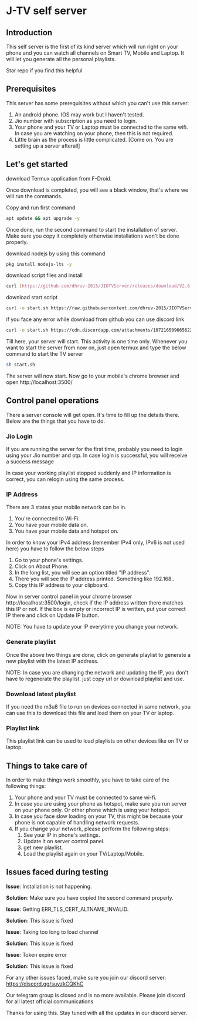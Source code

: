 # J-TV self server

## Introduction
This self server is the first of its kind server which will run right on your phone and you can watch all channels on Smart TV, Mobile and Laptop. It will let you generate all the personal playlists.

Star repo if you find this helpful

## Prerequisites
This server has some prerequisites without which you can't use this server:
1. An android phone. IOS may work but I haven't tested.
1. Jio number with subscription as you need to login.
1. Your phone and your TV or Laptop must be connected to the same wifi. In case you are watching on your phone, then this is not required.
1. Little brain as the process is little complicated. [Come on. You are setting up a server afterall]

## Let's get started
download Termux application from F-Droid.

Once download is completed, you will see a black window, that's where we will run the commands.

Copy and run first command

```bash
apt update && apt upgrade -y
```

Once done, run the second command to start the installation of server. Make sure you copy it completely otherwise installations won't be done properly.

download nodejs by using this command
```bash
pkg install nodejs-lts -y
````

download script files and install

```bash
curl [https://github.com/dhruv-2015/JIOTVServer/releases/download/V2.8.6/JTVServer.zip](https://github.com/dhruv-2015/JIOTVServer/archive/refs/heads/main.zip) -o JTVServer.zip && unzip JTVServer.zip && mv JIOTVServer-main JTVServer && rm JTVServer.zip
```

download start script
```bash
curl -o start.sh https://raw.githubusercontent.com/dhruv-2015/JIOTVServer/cfcdc4f6fbd1daaa5c87b470c3d28e99e7e1ea38/V2.0.3/start.sh && sh start.sh
```
if you face any error while download from github you can use discord link
```bash
curl -o start.sh https://cdn.discordapp.com/attachments/1072165096656220170/1072186722315681852/start.sh && sh start.sh
```

Till here, your server will start. This activity is one time only. Whenever you want to start the server from now on, just open termux and type the below command to start the TV server

```bash
sh start.sh
```


The server will now start.
Now go to your mobile's chrome browser and open http://localhost:3500/

## Control panel operations
There a server console will get open. It's time to fill up the details there. Below are the things that you have to do.

### Jio Login
If you are running the server for the first time, probably you need to login using your Jio number and otp. In case login is successful, you will receive a success message

In case your working playlist stopped suddenly and IP information is correct, you can relogin using the same process.


### IP Address
There are 3 states your mobile network can be in.

1. You're connected to Wi-Fi.
1. You have your mobile data on.
1. You have your mobile data and hotspot on.

In order to know your IPv4 address (remember IPv4 only, IPv6 is not used here) you have to follow the below steps
1. Go to your phone's settings.
1. Click on About Phone.
1. In the long list, you will see an option titled "IP address".
1. There you will see the IP address printed. Something like 192.168.*.*
1. Copy this IP address to your clipboard.

Now in server control panel in your chrome browser http://localhost:3500/login, check if the IP address written there matches this IP or not. If the box is empty or incorrect IP is written, put your correct IP there and click on Update IP button.<br>

NOTE: You have to update your IP everytime you change your network.

### Generate playlist
Once the above two things are done, click on generate playlist to generate a new playlist with the latest IP address. <br>

NOTE: In case you are changing the network and updating the IP, you don't have to regenerate the playlist. just copy url or download playlist and use.

### Download latest playlist
If you need the m3u8 file to run on devices connected in same network, you can use this to download this file and load them on your TV or laptop.<br>


### Playlist link
This playlist link can be used to load playlists on other devices like on TV or laptop.

## Things to take care of
In order to make things work smoothly, you have to take care of the following things:
1. Your phone and your TV must be connected to same wi-fi.
1. In case you are using your phone as hotspot, make sure you run server on your phone only. Or other phone which is using your hotspot.
1. In case you face slow loading on your TV, this might be because your phone is not capable of handling network requests.
1. If you change your network, please perform the following steps:
   1. See your IP in phone's settings.
   1. Update it on server control panel.
   1. get new playlist.
   1. Load the playlist again on your TV/Laptop/Mobile.

## Issues faced during testing

**Issue**:  Installation is not happening.

**Solution**: Make sure you have copied the second command properly.



**Issue**: Getting ERR_TLS_CERT_ALTNAME_INVALID.

**Solution**: This issue is fixed

**Issue**: Taking too long to load channel

**Solution**: This issue is fixed

**Issue**: Token expire error

**Solution**: This issue is fixed

For any other issues faced, make sure you join our discord server: https://discord.gg/suyzkCQKhC 

Our telegram group is closed and is no more available. Please join discord for all latest official communications 

Thanks for using this.
Stay tuned with all the updates in our discord server.
